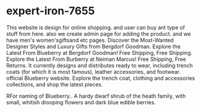 # expert-iron-7655

This website is design for online shopping. and user can buy ant type of stuff from here. also we create admin page for adding the product. and we have men's women'sgiftsand etc pages. Discover the Most-Wanted Designer Styles and Luxury Gifts from Bergdorf Goodman. Explore the Latest From Blueberry at Bergdorf Goodman! Free Shipping, Free Shipping. Explore the Latest From Burberry at Neiman Marcus! Free Shipping, Free Returns. It currently designs and distributes ready to wear, including trench coats (for which it is most famous), leather accessories, and footwear. official Blueberry website. Explore the trench coat, clothing and accessories collections, and shop the latest pieces.

RFor naming of Blueberry.. A hardy dwarf shrub of the heath family, with small, whitish drooping flowers and dark blue edible berries.
